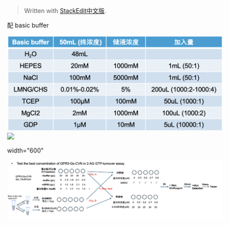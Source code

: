 > Written with [StackEdit中文版](https://stackedit.cn/).


配 basic buffer

<img src="/imgs/2025-04-03/yEsFkQAjMxXMvuKr.png" width="600" alt="Supplementary Table 1"/>

<img src=" /imgs/2025-04-03/ZU073oa6dpX0WlMe. png" >



width="600" 

![输入图片说明](/imgs/2025-04-03/ZU073oa6dpX0WlMe.png)
<!--stackedit_data:
eyJoaXN0b3J5IjpbNTQwNjk2MzYsNDgxNDk2ODAzXX0=
-->